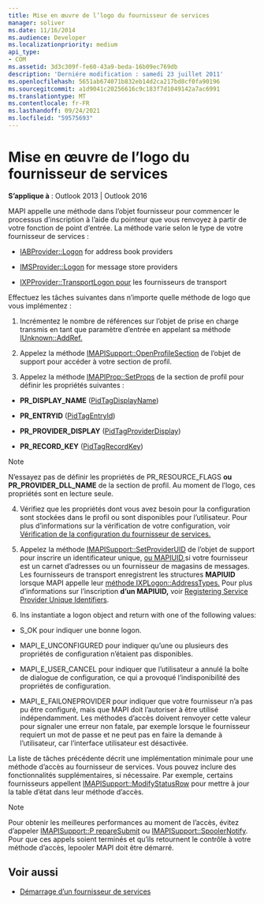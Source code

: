 ```yaml
---
title: Mise en œuvre de l’logo du fournisseur de services
manager: soliver
ms.date: 11/16/2014
ms.audience: Developer
ms.localizationpriority: medium
api_type:
- COM
ms.assetid: 3d3c309f-fe60-43a9-beda-16b09ec769db
description: 'Derniére modification : samedi 23 juillet 2011'
ms.openlocfilehash: 5651ab674071b832eb14d2ca217bd8cf0fa90196
ms.sourcegitcommit: a1d9041c20256616c9c183f7d1049142a7ac6991
ms.translationtype: MT
ms.contentlocale: fr-FR
ms.lasthandoff: 09/24/2021
ms.locfileid: "59575693"
---
```

# <a name="implementing-service-provider-logon"></a>Mise en œuvre de l’logo du fournisseur de services

**S’applique à** : Outlook 2013 | Outlook 2016 
  
MAPI appelle une méthode dans l’objet fournisseur pour commencer le processus d’inscription à l’aide du pointeur que vous renvoyez à partir de votre fonction de point d’entrée. La méthode varie selon le type de votre fournisseur de services :
  
- [IABProvider::Logon](iabprovider-logon.md) for address book providers 
    
- [IMSProvider::Logon](imsprovider-logon.md) for message store providers 
    
- [IXPProvider::TransportLogon pour](ixpprovider-transportlogon.md) les fournisseurs de transport 
    
Effectuez les tâches suivantes dans n’importe quelle méthode de logo que vous implémentez :
  
1. Incrémentez le nombre de références sur l’objet de prise en charge transmis en tant que paramètre d’entrée en appelant sa méthode [IUnknown::AddRef.](https://msdn.microsoft.com/library/ms691379%28v=VS.85%29.aspx) 
    
2. Appelez la méthode [IMAPISupport::OpenProfileSection](imapisupport-openprofilesection.md) de l’objet de support pour accéder à votre section de profil. 
    
3. Appelez la méthode [IMAPIProp::SetProps](imapiprop-setprops.md) de la section de profil pour définir les propriétés suivantes : 
    
  - **PR_DISPLAY_NAME** ([PidTagDisplayName](pidtagdisplayname-canonical-property.md))
    
  - **PR_ENTRYID** ([PidTagEntryId](pidtagentryid-canonical-property.md))
    
  - **PR_PROVIDER_DISPLAY** ([PidTagProviderDisplay](pidtagproviderdisplay-canonical-property.md))
    
  - **PR_RECORD_KEY** ([PidTagRecordKey](pidtagrecordkey-canonical-property.md))
    
  > [!NOTE]
  > N’essayez pas de définir les propriétés de PR_RESOURCE_FLAGS **ou** **PR_PROVIDER_DLL_NAME** de la section de profil. Au moment de l’logo, ces propriétés sont en lecture seule. 
  
4. Vérifiez que les propriétés dont vous avez besoin pour la configuration sont stockées dans le profil ou sont disponibles pour l’utilisateur. Pour plus d’informations sur la vérification de votre configuration, voir [Vérification de la configuration du fournisseur de services.](verifying-service-provider-configuration.md)
    
5. Appelez la méthode [IMAPISupport::SetProviderUID](imapisupport-setprovideruid.md) de l’objet de support pour inscrire un identificateur unique, [ou MAPIUID,](mapiuid.md)si votre fournisseur est un carnet d’adresses ou un fournisseur de magasins de messages. Les fournisseurs de transport enregistrent les structures **MAPIUID** lorsque MAPI appelle leur [méthode IXPLogon::AddressTypes.](ixplogon-addresstypes.md) Pour plus d’informations sur l’inscription **d’un MAPIUID,** voir [Registering Service Provider Unique Identifiers](registering-service-provider-unique-identifiers.md).
    
6. Ins instantiate a logon object and return with one of the following values:
    
  - S_OK pour indiquer une bonne logon.
    
  - MAPI_E_UNCONFIGURED pour indiquer qu’une ou plusieurs des propriétés de configuration n’étaient pas disponibles.
    
  - MAPI_E_USER_CANCEL pour indiquer que l’utilisateur a annulé la boîte de dialogue de configuration, ce qui a provoqué l’indisponibilité des propriétés de configuration.
    
  - MAPI_E_FAILONEPROVIDER pour indiquer que votre fournisseur n’a pas pu être configuré, mais que MAPI doit l’autoriser à être utilisé indépendamment. Les méthodes d’accès doivent renvoyer cette valeur pour signaler une erreur non fatale, par exemple lorsque le fournisseur requiert un mot de passe et ne peut pas en faire la demande à l’utilisateur, car l’interface utilisateur est désactivée. 
    
La liste de tâches précédente décrit une implémentation minimale pour une méthode d’accès au fournisseur de services. Vous pouvez inclure des fonctionnalités supplémentaires, si nécessaire. Par exemple, certains fournisseurs appellent [IMAPISupport::ModifyStatusRow](imapisupport-modifystatusrow.md) pour mettre à jour la table d’état dans leur méthode d’accès. 
  
> [!NOTE]
> Pour obtenir les meilleures performances au moment de l’accès, évitez d’appeler [IMAPISupport::P repareSubmit](imapisupport-preparesubmit.md) ou [IMAPISupport::SpoolerNotify](imapisupport-spoolernotify.md). Pour que ces appels soient terminés et qu’ils retournent le contrôle à votre méthode d’accès, lepooler MAPI doit être démarré. 
  
## <a name="see-also"></a>Voir aussi

- [Démarrage d’un fournisseur de services](starting-a-service-provider.md)

